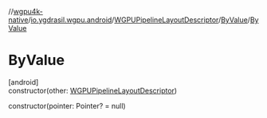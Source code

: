 //[wgpu4k-native](../../../../index.md)/[io.ygdrasil.wgpu.android](../../index.md)/[WGPUPipelineLayoutDescriptor](../index.md)/[ByValue](index.md)/[ByValue](-by-value.md)

# ByValue

[android]\
constructor(other: [WGPUPipelineLayoutDescriptor](../index.md))

constructor(pointer: Pointer? = null)